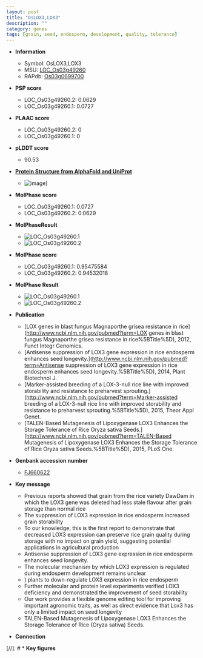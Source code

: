 ```yaml
---
layout: post
title: "OsLOX3,LOX3"
description: ""
category: genes
tags: [grain, seed, endosperm, development, quality, tolerance]
---
```


* **Information**  
    + Symbol: OsLOX3,LOX3  
    + MSU: [LOC_Os03g49260](http://rice.plantbiology.msu.edu/cgi-bin/ORF_infopage.cgi?orf=LOC_Os03g49260)  
    + RAPdb: [Os03g0699700](http://rapdb.dna.affrc.go.jp/viewer/gbrowse_details/irgsp1?name=Os03g0699700)  

* **PSP score**  
    + LOC_Os03g49260.2: 0.0629 
    + LOC_Os03g49260.1: 0.0727 

* **PLAAC score**  
    + LOC_Os03g49260.2: 0 
    + LOC_Os03g49260.1: 0 

* **pLDDT score**
    + 90.53

* **[Protein Structure from AlphaFold and UniProt](https://www.uniprot.org/uniprotkb/Q76I22/entry#structure)**
    + ![image](https://ricepsp.github.io/images/Q7/AF-Q76I22-F1.png))

* **MolPhase score**
    + LOC_Os03g49260.1: 0.0727
    + LOC_Os03g49260.2: 0.0629

* **MolPhaseResult**
    + ![LOC_Os03g49260.1](https://ricepsp.github.io/pictures/LOC_Os03g/LOC_Os03g49260.1.png)
    + ![LOC_Os03g49260.2](https://ricepsp.github.io/pictures/LOC_Os03g/LOC_Os03g49260.2.png)

* **MolPhase score**
    + LOC_Os03g49260.1: 0.95475584
    + LOC_Os03g49260.2: 0.94532018

* **MolPhase Result**
    + ![LOC_Os03g49260.1](https://304243504.github.io/Pictures/LOC_Os03g/LOC_Os03g49260.1.png)
    + ![LOC_Os03g49260.2](https://304243504.github.io/Pictures/LOC_Os03g/LOC_Os03g49260.2.png)

* **Publication**  
    + [LOX genes in blast fungus Magnaporthe grisea resistance in rice](http://www.ncbi.nlm.nih.gov/pubmed?term=LOX genes in blast fungus Magnaporthe grisea resistance in rice%5BTitle%5D), 2012, Funct Integr Genomics.
    + [Antisense suppression of LOX3 gene expression in rice endosperm enhances seed longevity.](http://www.ncbi.nlm.nih.gov/pubmed?term=Antisense suppression of LOX3 gene expression in rice endosperm enhances seed longevity.%5BTitle%5D), 2014, Plant Biotechnol J.
    + [Marker-assisted breeding of a LOX-3-null rice line with improved storability and resistance to preharvest sprouting.](http://www.ncbi.nlm.nih.gov/pubmed?term=Marker-assisted breeding of a LOX-3-null rice line with improved storability and resistance to preharvest sprouting.%5BTitle%5D), 2015, Theor Appl Genet.
    + [TALEN-Based Mutagenesis of Lipoxygenase LOX3 Enhances the Storage Tolerance of Rice Oryza sativa Seeds.](http://www.ncbi.nlm.nih.gov/pubmed?term=TALEN-Based Mutagenesis of Lipoxygenase LOX3 Enhances the Storage Tolerance of Rice Oryza sativa Seeds.%5BTitle%5D), 2015, PLoS One.

* **Genbank accession number**  
    + [FJ660622](http://www.ncbi.nlm.nih.gov/nuccore/FJ660622)

* **Key message**  
    + Previous reports showed that grain from the rice variety DawDam in which the LOX3 gene was deleted had less stale flavour after grain storage than normal rice
    + The suppression of LOX3 expression in rice endosperm increased grain storability
    + To our knowledge, this is the first report to demonstrate that decreased LOX3 expression can preserve rice grain quality during storage with no impact on grain yield, suggesting potential applications in agricultural production
    + Antisense suppression of LOX3 gene expression in rice endosperm enhances seed longevity.
    + The molecular mechanism by which LOX3 expression is regulated during endosperm development remains unclear
    + ) plants to down-regulate LOX3 expression in rice endosperm
    + Further molecular and protein level experiments verified LOX3 deficiency and demonstrated the improvement of seed storability
    + Our work provides a flexible genome editing tool for improving important agronomic traits, as well as direct evidence that Lox3 has only a limited impact on seed longevity
    + TALEN-Based Mutagenesis of Lipoxygenase LOX3 Enhances the Storage Tolerance of Rice (Oryza sativa) Seeds.

* **Connection**  

[//]: # * **Key figures**  


